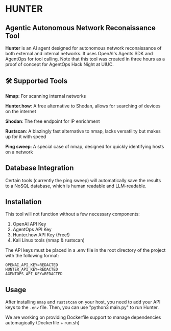 # HUNTER
## Agentic Autonomous Network Reconaissance Tool
**Hunter** is an AI agent designed for autonomous network reconaissance of both external and internal networks. 
It uses OpenAI's Agents SDK and AgentOps for tool calling. Note that this tool was created in three hours as a proof of concept for AgentOps Hack Night at UIUC. 

## 🛠️ Supported Tools
**Nmap**: For scanning internal networks

**Hunter.how**: A free alternative to Shodan, allows for searching of devices on the internet

**Shodan**: The free endpoint for IP enrichment

**Rustscan**: A blazingly fast alternative to nmap, lacks versatility but makes up for it with speed

**Ping sweep**: A special case of nmap, designed for quickly identifying hosts on a network

## Database Integration
Certain tools (currently the ping sweep) will automatically save the results to a NoSQL database, which is human readable and LLM-readable.

## Installation
This tool will not function without a few necessary components:
1. OpenAI API Key
2. AgentOps API Key
3. Hunter.how API Key (Free!)
4. Kali Linux tools (nmap & rustscan)

The API keys must be placed in a .env file in the root directory of the project with the following format:
```
OPENAI_API_KEY=REDACTED
HUNTER_API_KEY=REDACTED
AGENTOPS_API_KEY=REDACTED
```

## Usage
After installing `nmap` and `ruststcan` on your host, you need to add your API keys to the `.env` file.
Then, you can use "python3 main.py" to run Hunter.

We are working on providing Dockerfile support to manage dependencies automagically (Dockerfile + run.sh)
